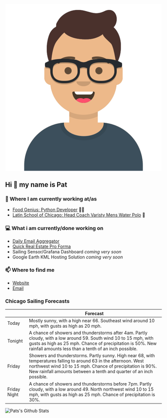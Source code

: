 [![Social banner for p-j-falconer](https://raw.githubusercontent.com/P-J-FALCONER/P-J-FALCONER/master/assets/avataaars.svg)](https://patfalconer.com/)
## Hi :wave: my name is Pat

### 💼 Where I am currently working at/as
- [Food Genius: Python Developer](https://getfoodgenius.com/) 🍔🐍
- [Latin School of Chicago: Head Coach Varisty Mens Water Polo](https://www.latinschool.org/) 🤽


### 💻 What i am currently/done working on
 - [Daily Email Aggregator](https://github.com/P-J-FALCONER/dott_daily_mail)
 - [Quick Real Estate Pro Forma](https://github.com/P-J-FALCONER/henry)
 - Sailing Sensor/Grafana Dashboard *coming very soon*
 - Google Earth KML Hosting Solution *coming very soon*

### 📫 Where to find me
 - [Website](https://patfalconer.com/)
 - [Email](mailto:patrick.j.falconer@gmail.com)


### Chicago Sailing Forecasts
|   | Forecast  |
|---|---|
| Today | Mostly sunny, with a high near 66. Southeast wind around 10 mph, with gusts as high as 20 mph. |
| Tonight | A chance of showers and thunderstorms after 4am. Partly cloudy, with a low around 59. South wind 10 to 15 mph, with gusts as high as 25 mph. Chance of precipitation is 50%. New rainfall amounts less than a tenth of an inch possible. |
| Friday | Showers and thunderstorms. Partly sunny. High near 68, with temperatures falling to around 63 in the afternoon. West northwest wind 10 to 15 mph. Chance of precipitation is 90%. New rainfall amounts between a tenth and quarter of an inch possible. |
| Friday Night | A chance of showers and thunderstorms before 7pm. Partly cloudy, with a low around 49. North northwest wind 10 to 15 mph, with gusts as high as 25 mph. Chance of precipitation is 30%. |

![Pats's Github Stats](https://github-readme-stats.vercel.app/api?username=p-j-falconer&show_icons=true&theme=radical)
